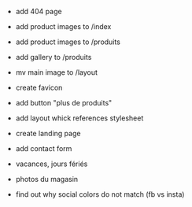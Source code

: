 - add 404 page
- add product images to /index
- add product images to /produits
- add gallery to /produits
- mv main image to /layout

- create favicon
- add button "plus de produits"
- add layout whick references stylesheet
- create landing page
- add contact form
- vacances, jours fériés
- photos du magasin
- find out why social colors do not match (fb vs insta)
